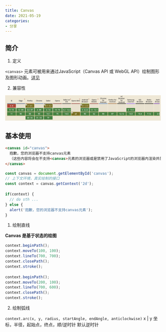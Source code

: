 ```yaml
---
title: Canvas
date: 2021-05-19
categories:
- 分享
---
```


## 简介

1. 定义

`<canvas>` 元素可被用来通过JavaScript（Canvas API 或 WebGL API）绘制图形及图形动画。[详见](https://developer.mozilla.org/en-US/docs/Web/HTML/Element/canvas)

2. 兼容性

![canvas兼容性](../../../images/canvas_compatibility.jpg)

## 基本使用

```html
<canvas id="canvas">
  抱歉，您的浏览器不支持canvas元素
  （这些内容将会在不支持<canvas>元素的浏览器或是禁用了JavaScript的浏览器内渲染并展现）
</canvas>
```

```js
const canvas = document.getElementById('canvas');
// 上下文环境，真实绘制的接口
const context = canvas.getContext('2d');

if(context) {
  // do sth ... 
} else {
  alert('抱歉，您的浏览器不支持canvas元素');
}
```

1. 绘制直线

**Canvas 是基于状态的绘图**

```js
context.beginPath();
context.moveTo(100, 100);
context.lineTo(700, 700);
context.closePath();
context.stroke();

context.beginPath();
context.moveTo(200, 100);
context.lineTo(700, 600);
context.closePath();
context.stroke();
```

2. 绘制弧线 

`context.arc(x, y, radius, startAngle, endAngle, anticlockwise)` x | y 坐标，半径，起始点，终点，顺/逆时针 默认逆时针
